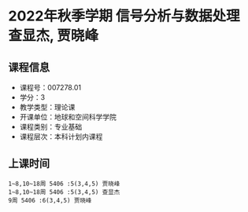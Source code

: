 # 2022年秋季学期 信号分析与数据处理 查显杰, 贾晓峰






## 课程信息

- 课程号：007278.01
- 学分：3
- 教学类型：理论课
- 开课单位：地球和空间科学学院
- 课程类别：专业基础
- 课程层次：本科计划内课程

## 上课时间

```
1~8,10~18周 5406 :5(3,4,5) 贾晓峰
1~8,10~18周 5406 :5(3,4,5) 查显杰
9周 5406 :6(3,4,5) 贾晓峰
```

